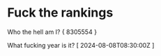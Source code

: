 # Fuck the rankings

Who the hell am I?
{ 8305554 }

What fucking year is it?
[ 2024-08-08T08:30:00Z ]
